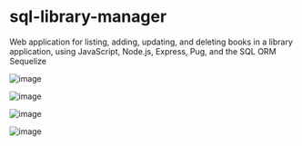 # sql-library-manager
Web application for listing, adding, updating, and deleting books in a library application, using JavaScript, Node.js, Express, Pug, and the SQL ORM Sequelize

![image](https://user-images.githubusercontent.com/5697998/130474749-18d83264-59d3-4076-b185-c0c84aefd54c.png)

![image](https://user-images.githubusercontent.com/5697998/130475007-cbba6610-c8f2-4b2b-b11d-993feab66586.png)

![image](https://user-images.githubusercontent.com/5697998/130474957-a4e13813-8844-4933-962c-00c994f51414.png)

![image](https://user-images.githubusercontent.com/5697998/130475090-6edf9c98-720f-4ea5-8ef4-0759e520a1ec.png)

